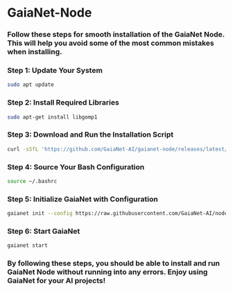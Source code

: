 # GaiaNet-Node
### Follow these steps for smooth installation of the GaiaNet Node. This will help you avoid some of the most common mistakes when installing.

### Step 1: Update Your System

```bash
sudo apt update
```

### Step 2: Install Required Libraries

```bash
sudo apt-get install libgomp1
```

### Step 3: Download and Run the Installation Script

```bash
curl -sSfL 'https://github.com/GaiaNet-AI/gaianet-node/releases/latest/download/install.sh' | bash
```

### Step 4: Source Your Bash Configuration

```bash
source ~/.bashrc 
```

### Step 5: Initialize GaiaNet with Configuration

```bash
gaianet init --config https://raw.githubusercontent.com/GaiaNet-AI/node-configs/main/qwen2-0.5b-instruct/config.json
```

### Step 6: Start GaiaNet

```bash
gaianet start
```


### By following these steps, you should be able to install and run GaiaNet Node without running into any errors. Enjoy using GaiaNet for your AI projects!

